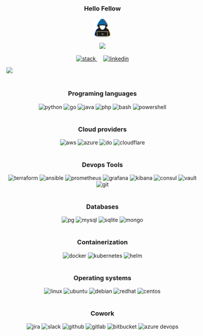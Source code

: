 <div align="center">
  <h3> Hello Fellow </h3>
  <picture><img src="https://github.com/0xAbdulKhalid/0xAbdulKhalid/raw/main/assets/mdImages/about_me.gif" width = 50px align="center"></picture>
</div>

<p align="center">
  <a href="https://github.com/DenverCoder1/readme-typing-svg"><img src="https://readme-typing-svg.herokuapp.com?font=Time+New+Roman&color=cyan&size=25&center=true&vCenter=true&width=600&height=100&lines=I+am+a+devops+and+backend+engineer,;Who+loves+coding,;and+art+:)"></a>
</p>

<div align="center">
  <a target="_blank" href="https://stackoverflow.com/users/7207673/juan-kabbali">
    <img alt="stack" width="40px" src="https://cdn.jsdelivr.net/gh/devicons/devicon@latest/icons/stackoverflow/stackoverflow-original.svg" />
  </a>
  &nbsp; &nbsp;
  <a target="_blank" href="https://www.linkedin.com/in/jp-aguirre/">
    <img alt="linkedin" width="40px" src="https://cdn.jsdelivr.net/gh/devicons/devicon@latest/icons/linkedin/linkedin-original.svg" />
  </a>
</div>

<img src="https://user-images.githubusercontent.com/73097560/115834477-dbab4500-a447-11eb-908a-139a6edaec5c.gif"><br><br>

<div align="center">
  <h3> Programing languages </h3>
</div>
<div align="center">
  <img alt="python" width="40px" src="https://cdn.jsdelivr.net/gh/devicons/devicon@latest/icons/python/python-original.svg" />
  <img alt="go" width="40px" src="https://cdn.jsdelivr.net/gh/devicons/devicon@latest/icons/go/go-original.svg" />
  <img alt="java" width="40px" src="https://cdn.jsdelivr.net/gh/devicons/devicon@latest/icons/java/java-original.svg" />
  <img alt="php" width="40px" src="https://cdn.jsdelivr.net/gh/devicons/devicon@latest/icons/php/php-original.svg" />
  <img alt="bash" width="40px" src="https://cdn.jsdelivr.net/gh/devicons/devicon@latest/icons/bash/bash-original.svg" />
  <img alt="powershell" width="40px" src="https://cdn.jsdelivr.net/gh/devicons/devicon@latest/icons/powershell/powershell-original.svg" />
</div>

<br>

<div align="center">
  <h3> Cloud providers </h3>
</div>
<div align="center">
  <img alt="aws" width="40px" src="https://cdn.jsdelivr.net/gh/devicons/devicon@latest/icons/amazonwebservices/amazonwebservices-original-wordmark.svg" />
  <img alt="azure" width="40px" src="https://cdn.jsdelivr.net/gh/devicons/devicon@latest/icons/azure/azure-original.svg" />
  <img alt="do" width="40px" src="https://cdn.jsdelivr.net/gh/devicons/devicon@latest/icons/digitalocean/digitalocean-original.svg" />
  <img alt="cloudflare" width="40px" src="https://cdn.jsdelivr.net/gh/devicons/devicon@latest/icons/cloudflare/cloudflare-original.svg" />
</div>

<br>

<div align="center">
  <h3> Devops Tools </h3>
</div>
<div align="center">
  <img alt="terraform" width="40px" src="https://cdn.jsdelivr.net/gh/devicons/devicon@latest/icons/terraform/terraform-original.svg" />
  <img alt="ansible" width="40px" src="https://cdn.jsdelivr.net/gh/devicons/devicon@latest/icons/ansible/ansible-original.svg" />
  <img alt="prometheus" width="40px" src="https://cdn.jsdelivr.net/gh/devicons/devicon@latest/icons/prometheus/prometheus-original.svg" />
  <img alt="grafana" width="40px" src="https://cdn.jsdelivr.net/gh/devicons/devicon@latest/icons/grafana/grafana-original.svg" />
  <img alt="kibana" width="40px" src="https://cdn.jsdelivr.net/gh/devicons/devicon@latest/icons/kibana/kibana-original.svg" /> 
  <img alt="consul" width="40px" src="https://cdn.jsdelivr.net/gh/devicons/devicon@latest/icons/consul/consul-original.svg" />
  <img alt="vault" width="40px" src="https://cdn.jsdelivr.net/gh/devicons/devicon@latest/icons/vault/vault-original.svg" />
  <img alt="git" width="40px" src="https://cdn.jsdelivr.net/gh/devicons/devicon@latest/icons/git/git-original.svg" />
</div>

<br>

<div align="center">
  <h3> Databases </h3>
</div>
<div align="center">
  <img alt="pg" width="40px" src="https://cdn.jsdelivr.net/gh/devicons/devicon@latest/icons/postgresql/postgresql-original.svg" />
  <img alt="mysql" width="40px" src="https://cdn.jsdelivr.net/gh/devicons/devicon@latest/icons/mysql/mysql-original.svg" />
  <img alt="sqlite" width="40px" src="https://cdn.jsdelivr.net/gh/devicons/devicon@latest/icons/sqlite/sqlite-original.svg" />
  <img alt="mongo" width="40px" src="https://cdn.jsdelivr.net/gh/devicons/devicon@latest/icons/mongodb/mongodb-original.svg" /
  <img alt="elastic" width="40px" src="https://cdn.jsdelivr.net/gh/devicons/devicon@latest/icons/elasticsearch/elasticsearch-original.svg" />
</div>

<br>

<div align="center">
  <h3> Containerization </h3>
</div>
<div align="center">
  <img alt="docker" width="40px" src="https://cdn.jsdelivr.net/gh/devicons/devicon@latest/icons/docker/docker-original.svg" />
  <img alt="kubernetes" width="40px" src="https://cdn.jsdelivr.net/gh/devicons/devicon@latest/icons/kubernetes/kubernetes-original.svg" />
  <img alt="helm" width="40px" src="https://cdn.jsdelivr.net/gh/devicons/devicon@latest/icons/helm/helm-original.svg" />
</div>

<br>

<div align="center">
  <h3> Operating systems </h3>
</div>
<div align="center">
  <img alt="linux" width="40px" src="https://cdn.jsdelivr.net/gh/devicons/devicon@latest/icons/linux/linux-original.svg" />
  <img alt="ubuntu" width="40px" src="https://cdn.jsdelivr.net/gh/devicons/devicon@latest/icons/ubuntu/ubuntu-original.svg" />
  <img alt="debian" width="40px" src="https://cdn.jsdelivr.net/gh/devicons/devicon@latest/icons/debian/debian-original.svg" />
  <img alt="redhat" width="40px" src="https://cdn.jsdelivr.net/gh/devicons/devicon@latest/icons/redhat/redhat-original.svg" />
  <img alt="centos" width="40px" src="https://cdn.jsdelivr.net/gh/devicons/devicon@latest/icons/centos/centos-original.svg" />
</div>

<br>

<div align="center">
  <h3> Cowork  </h3>
</div>
<div align="center">
  <img alt="jira" width="40px" src="https://cdn.jsdelivr.net/gh/devicons/devicon@latest/icons/jira/jira-original.svg" />
  <img alt="slack" width="40px" src="https://cdn.jsdelivr.net/gh/devicons/devicon@latest/icons/slack/slack-original.svg" />
  <img alt="github" width="40px" src="https://cdn.jsdelivr.net/gh/devicons/devicon@latest/icons/github/github-original.svg" />
  <img alt="gitlab" width="40px" src="https://cdn.jsdelivr.net/gh/devicons/devicon@latest/icons/gitlab/gitlab-original.svg" />
  <img alt="bitbucket" width="40px" src="https://cdn.jsdelivr.net/gh/devicons/devicon@latest/icons/bitbucket/bitbucket-original.svg" />
  <img alt="azure devops" width="40px" src="https://cdn.jsdelivr.net/gh/devicons/devicon@latest/icons/azuredevops/azuredevops-original.svg" />
</div>
